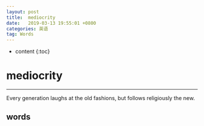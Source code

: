 ```yaml
---
layout: post
title:  mediocrity
date:   2019-03-13 19:55:01 +0800
categories: 英语
tag: Words
---
```

* content
{:toc}



# mediocrity
---
Every generation laughs at the old fashions, but follows religiously the new.

## words
